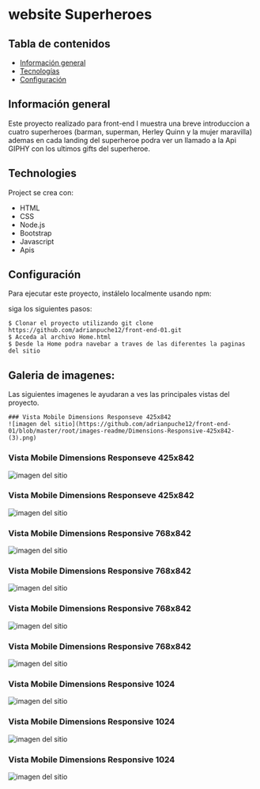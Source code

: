 # website Superheroes


## Tabla de contenidos 
* [Información general](#información-general) 
* [Tecnologías](#tecnologías) 
* [Configuración](#configuración) 

## Información general 

Este proyecto realizado para front-end I muestra una breve introduccion a cuatro superheroes (barman, superman, Herley Quinn y la mujer maravilla) ademas en cada landing del superheroe podra ver un llamado a la Api  GIPHY con los ultimos gifts del superheroe.
	
## Technologies 
Project se crea con: 

* HTML
* CSS
* Node.js
* Bootstrap
* Javascript
* Apis 
	
## Configuración 
Para ejecutar este proyecto, instálelo localmente usando npm: 


siga los siguientes pasos:

``` 
$ Clonar el proyecto utilizando git clone https://github.com/adrianpuche12/front-end-01.git
$ Acceda al archivo Home.html
$ Desde la Home podra navebar a traves de las diferentes la paginas del sitio

```

## Galeria de imagenes:

Las siguientes imagenes le ayudaran a ves las principales vistas del proyecto.

```
### Vista Mobile Dimensions Responseve 425x842
![imagen del sitio](https://github.com/adrianpuche12/front-end-01/blob/master/root/images-readme/Dimensions-Responsive-425x842-(3).png)

```

### Vista Mobile Dimensions Responseve 425x842
![imagen del sitio](https://github.com/adrianpuche12/front-end-01/blob/master/root/images-readme/Dimensions-Responseve-425x842.png)


### Vista Mobile Dimensions Responseve 425x842
![imagen del sitio](https://github.com/adrianpuche12/front-end-01/blob/master/root/images-readme/Dimensions-Responsive-425x842.png)


### Vista Mobile Dimensions Responsive 768x842
![imagen del sitio](https://github.com/adrianpuche12/front-end-01/blob/master/root/images-readme/Dimensions-Responsive-768x842-(2).png)


### Vista Mobile Dimensions Responsive 768x842
![imagen del sitio](https://github.com/adrianpuche12/front-end-01/blob/master/root/images-readme/Dimensions-Responsive-768x842-(3).png)


### Vista Mobile Dimensions Responsive 768x842
![imagen del sitio](https://github.com/adrianpuche12/front-end-01/blob/master/root/images-readme/Dimensions-Responsive-768x842-(4).png)


### Vista Mobile Dimensions Responsive 768x842
![imagen del sitio](https://github.com/adrianpuche12/front-end-01/blob/master/root/images-readme/Dimensions-Responsive-768x842.png)


### Vista Mobile Dimensions Responsive 1024
![imagen del sitio](https://github.com/adrianpuche12/front-end-01/blob/master/root/images-readme/Dimensions-Responsive-1024-(2).png)


### Vista Mobile Dimensions Responsive 1024
![imagen del sitio](https://github.com/adrianpuche12/front-end-01/blob/master/root/images-readme/Dimensions-Responsive-1024-(3).png)


### Vista Mobile Dimensions Responsive 1024
![imagen del sitio](https://github.com/adrianpuche12/front-end-01/blob/master/root/images-readme/Dimensions-Responsive-1024.png)